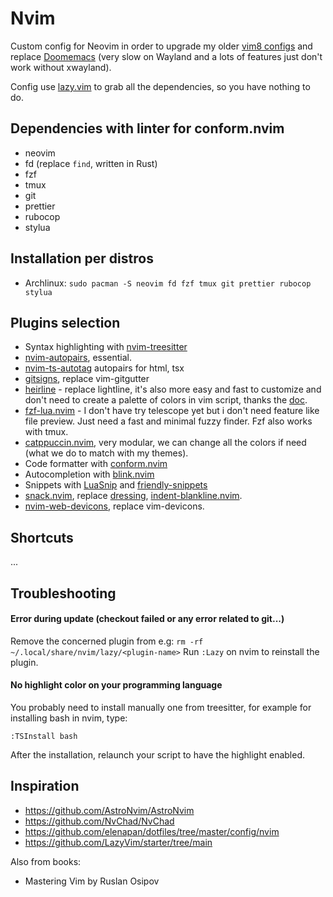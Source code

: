 # Nvim

Custom config for Neovim in order to upgrade my older
[vim8 configs](https://github.com/szorfein/dotfiles/tree/main/vim) and replace
[Doomemacs](https://github.com/doomemacs/doomemacs) (very slow on Wayland and a
lots of features just don't work without xwayland).

Config use [lazy.vim](https://lazy.folke.io/) to grab all the dependencies, so
you have nothing to do.

## Dependencies with linter for conform.nvim

- neovim
- fd (replace `find`, written in Rust)
- fzf
- tmux
- git
- prettier
- rubocop
- stylua

## Installation per distros

- Archlinux: `sudo pacman -S neovim fd fzf tmux git prettier rubocop stylua`

## Plugins selection

- Syntax highlighting with
  [nvim-treesitter](https://github.com/nvim-treesitter/nvim-treesitter)
- [nvim-autopairs](https://github.com/windwp/nvim-autopairs), essential.
- [nvim-ts-autotag](https://github.com/windwp/nvim-ts-autotag) autopairs for
  html, tsx
- [gitsigns](https://github.com/lewis6991/gitsigns.nvim), replace vim-gitgutter
- [heirline](https://github.com/rebelot/heirline.nvim) - replace lightline, it's
  also more easy and fast to customize and don't need to create a palette of
  colors in vim script, thanks the
  [doc](https://github.com/rebelot/heirline.nvim/blob/master/cookbook.md).
- [fzf-lua.nvim](https://github.com/ibhagwan/fzf-lua) - I don't have try
  telescope yet but i don't need feature like file preview. Just need a fast and
  minimal fuzzy finder. Fzf also works with tmux.
- [catppuccin.nvim](https://github.com/catppuccin/nvim), very modular, we can
  change all the colors if need (what we do to match with my themes).
- Code formatter with [conform.nvim](https://github.com/stevearc/conform.nvim)
- Autocompletion with
  [blink.nvim](https://github.com/saghen/blink.cmpstallation.md)
- Snippets with [LuaSnip](https://github.com/L3MON4D3/LuaSnip) and
  [friendly-snippets](https://github.com/rafamadriz/friendly-snippets)
- [snack.nvim](https://github.com/folke/snacks.nvim/tree/main), replace
  [dressing](https://github.com/stevearc/dressing.nvim),
  [indent-blankline.nvim](https://github.com/lukas-reineke/indent-blankline.nvim).
- [nvim-web-devicons](https://github.com/nvim-tree/nvim-web-devicons), replace
  vim-devicons.

## Shortcuts

...

## Troubleshooting

#### Error during update (checkout failed or any error related to git...)

Remove the concerned plugin from e.g:
`rm -rf ~/.local/share/nvim/lazy/<plugin-name>` Run `:Lazy` on nvim to reinstall
the plugin.

#### No highlight color on your programming language

You probably need to install manually one from treesitter, for example for
installing bash in nvim, type:

    :TSInstall bash

After the installation, relaunch your script to have the highlight enabled.

## Inspiration

- https://github.com/AstroNvim/AstroNvim
- https://github.com/NvChad/NvChad
- https://github.com/elenapan/dotfiles/tree/master/config/nvim
- https://github.com/LazyVim/starter/tree/main

Also from books:

- Mastering Vim by Ruslan Osipov
